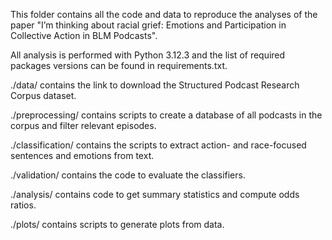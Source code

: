This folder contains all the code and data to reproduce the analyses of the paper "I’m thinking about racial grief: Emotions and Participation in Collective Action in BLM Podcasts".

All analysis is performed with Python 3.12.3 and the list of required packages versions can be found in requirements.txt.

./data/ contains the link to download the Structured Podcast Research Corpus dataset.

./preprocessing/ contains scripts to create a database of all podcasts in the corpus and filter relevant episodes.

./classification/ contains the scripts to extract action- and race-focused sentences and emotions from text.

./validation/ contains the code to evaluate the classifiers.

./analysis/ contains code to get summary statistics and compute odds ratios.

./plots/ contains scripts to generate plots from data.



